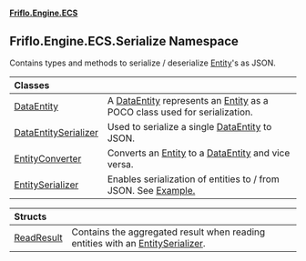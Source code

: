 #### [Friflo.Engine.ECS](index.md 'index')

## Friflo.Engine.ECS.Serialize Namespace

Contains types and methods to serialize / deserialize [Entity](Entity.md 'Friflo.Engine.ECS.Entity')'s as JSON.

| Classes | |
| :--- | :--- |
| [DataEntity](DataEntity.md 'Friflo.Engine.ECS.Serialize.DataEntity') | A [DataEntity](DataEntity.md 'Friflo.Engine.ECS.Serialize.DataEntity') represents an [Entity](Entity.md 'Friflo.Engine.ECS.Entity') as a POCO class used for serialization. |
| [DataEntitySerializer](DataEntitySerializer.md 'Friflo.Engine.ECS.Serialize.DataEntitySerializer') | Used to serialize a single [DataEntity](DataEntity.md 'Friflo.Engine.ECS.Serialize.DataEntity') to JSON. |
| [EntityConverter](EntityConverter.md 'Friflo.Engine.ECS.Serialize.EntityConverter') | Converts an [Entity](Entity.md 'Friflo.Engine.ECS.Entity') to a [DataEntity](DataEntity.md 'Friflo.Engine.ECS.Serialize.DataEntity') and vice versa. |
| [EntitySerializer](EntitySerializer.md 'Friflo.Engine.ECS.Serialize.EntitySerializer') | Enables serialization of entities to / from JSON. See <a href="https://github.com/friflo/Friflo.Json.Fliox/blob/main/Engine/README.md#json-serialization">Example.</a> |

| Structs | |
| :--- | :--- |
| [ReadResult](ReadResult.md 'Friflo.Engine.ECS.Serialize.ReadResult') | Contains the aggregated result when reading entities with an [EntitySerializer](EntitySerializer.md 'Friflo.Engine.ECS.Serialize.EntitySerializer'). |
